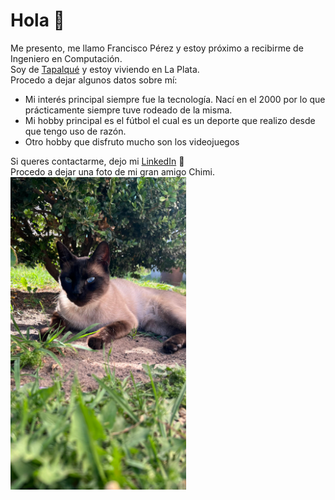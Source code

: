 # Hola :wave:

Me presento, me llamo Francisco Pérez y estoy próximo a recibirme de Ingeniero en Computación.  
Soy de [Tapalqué](https://maps.app.goo.gl/JqB6ffPPsatMJ5YTA) y estoy viviendo en La Plata.  
Procedo a dejar algunos datos sobre mí:
- Mi interés principal siempre fue la tecnología. Nací en el 2000 por lo que prácticamente siempre tuve rodeado de la misma.
- Mi hobby principal es el fútbol el cual es un deporte que realizo desde que tengo uso de razón.
- Otro hobby que disfruto mucho son los videojuegos

Si queres contactarme, dejo mi [LinkedIn](https://www.linkedin.com/in/francisco-perez-ing/) :cowboy_hat_face:  
Procedo a dejar una foto de mi gran amigo Chimi.  
<img src="./chimi.jpeg" alt="Chimi" height="500"/>
